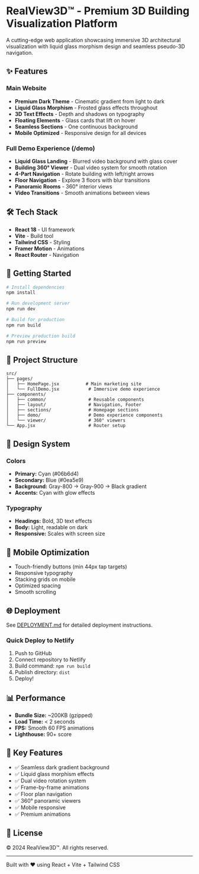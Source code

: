 # RealView3D™ - Premium 3D Building Visualization Platform

A cutting-edge web application showcasing immersive 3D architectural visualization with liquid glass morphism design and seamless pseudo-3D navigation.

## ✨ Features

### Main Website
- **Premium Dark Theme** - Cinematic gradient from light to dark
- **Liquid Glass Morphism** - Frosted glass effects throughout
- **3D Text Effects** - Depth and shadows on typography
- **Floating Elements** - Glass cards that lift on hover
- **Seamless Sections** - One continuous background
- **Mobile Optimized** - Responsive design for all devices

### Full Demo Experience (/demo)
- **Liquid Glass Landing** - Blurred video background with glass cover
- **Building 360° Viewer** - Dual video system for smooth rotation
- **4-Part Navigation** - Rotate building with left/right arrows
- **Floor Navigation** - Explore 3 floors with blur transitions
- **Panoramic Rooms** - 360° interior views
- **Video Transitions** - Smooth animations between views

## 🛠️ Tech Stack

- **React 18** - UI framework
- **Vite** - Build tool
- **Tailwind CSS** - Styling
- **Framer Motion** - Animations
- **React Router** - Navigation

## 🚀 Getting Started

```bash
# Install dependencies
npm install

# Run development server
npm run dev

# Build for production
npm run build

# Preview production build
npm run preview
```

## 📁 Project Structure

```
src/
├── pages/
│   ├── HomePage.jsx          # Main marketing site
│   └── FullDemo.jsx           # Immersive demo experience
├── components/
│   ├── common/                # Reusable components
│   ├── layout/                # Navigation, Footer
│   ├── sections/              # Homepage sections
│   ├── demo/                  # Demo experience components
│   └── viewer/                # 360° viewers
└── App.jsx                    # Router setup
```

## 🎨 Design System

### Colors
- **Primary:** Cyan (#06b6d4)
- **Secondary:** Blue (#0ea5e9)
- **Background:** Gray-800 → Gray-900 → Black gradient
- **Accents:** Cyan with glow effects

### Typography
- **Headings:** Bold, 3D text effects
- **Body:** Light, readable on dark
- **Responsive:** Scales with screen size

## 📱 Mobile Optimization

- Touch-friendly buttons (min 44px tap targets)
- Responsive typography
- Stacking grids on mobile
- Optimized spacing
- Smooth scrolling

## 🌐 Deployment

See [DEPLOYMENT.md](DEPLOYMENT.md) for detailed deployment instructions.

### Quick Deploy to Netlify

1. Push to GitHub
2. Connect repository to Netlify
3. Build command: `npm run build`
4. Publish directory: `dist`
5. Deploy!

## 📊 Performance

- **Bundle Size:** ~200KB (gzipped)
- **Load Time:** < 2 seconds
- **FPS:** Smooth 60 FPS animations
- **Lighthouse:** 90+ score

## 🎯 Key Features

- ✅ Seamless dark gradient background
- ✅ Liquid glass morphism effects
- ✅ Dual video rotation system
- ✅ Frame-by-frame animations
- ✅ Floor plan navigation
- ✅ 360° panoramic viewers
- ✅ Mobile responsive
- ✅ Premium animations

## 📄 License

© 2024 RealView3D™. All rights reserved.

---

Built with ❤️ using React + Vite + Tailwind CSS
